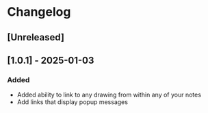 # Changelog

## [Unreleased]

## [1.0.1] - 2025-01-03

### Added
- Added ability to link to any drawing from within any of your notes
- Add links that display popup messages
